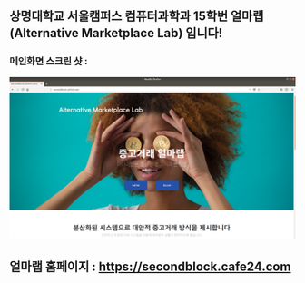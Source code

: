 ## **상명대학교 서울캠퍼스 컴퓨터과학과 15학번 얼마랩(Alternative Marketplace Lab) 입니다!**

### 메인화면 스크린 샷 :
![Screenshot1](AML/images/picpic2.jpg)

## 얼마랩 홈페이지 : https://secondblock.cafe24.com
